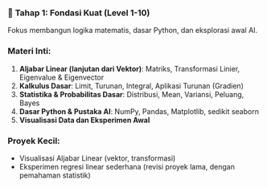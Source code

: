 ### 🔰 **Tahap 1: Fondasi Kuat (Level 1-10)**

Fokus membangun logika matematis, dasar Python, dan eksplorasi awal AI.

### Materi Inti:

1. **Aljabar Linear (lanjutan dari Vektor)**: Matriks, Transformasi Linier, Eigenvalue & Eigenvector
2. **Kalkulus Dasar**: Limit, Turunan, Integral, Aplikasi Turunan (Gradien)
3. **Statistika & Probabilitas Dasar**: Distribusi, Mean, Variansi, Peluang, Bayes
4. **Dasar Python & Pustaka AI**: NumPy, Pandas, Matplotlib, sedikit seaborn
5. **Visualisasi Data dan Eksperimen Awal**

### Proyek Kecil:

- Visualisasi Aljabar Linear (vektor, transformasi)
- Eksperimen regresi linear sederhana (revisi proyek lama, dengan pemahaman statistik)
